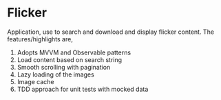 # Flicker

Application, use to search and download and display flicker content. 
The features/highlights are,
 
1. Adopts MVVM and Observable patterns
2. Load content based on search string
3. Smooth scrolling with pagination
4. Lazy loading of the images
5. Image cache
6. TDD approach for unit tests with mocked data

